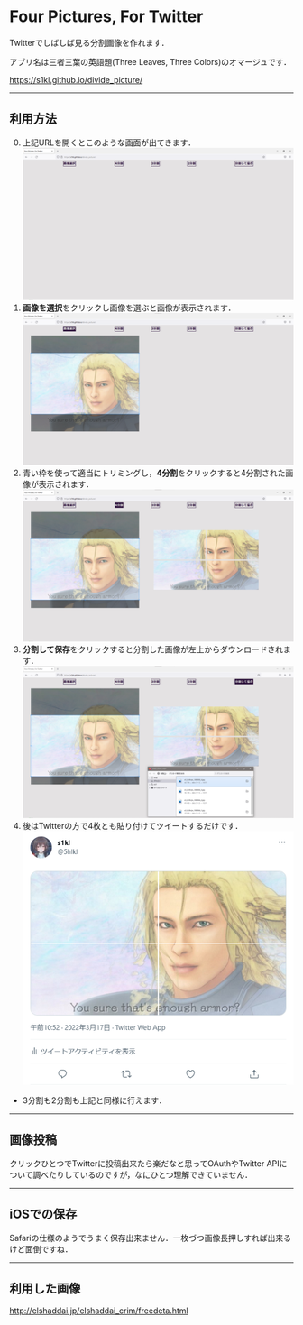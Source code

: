# Four Pictures, For Twitter
Twitterでしばしば見る分割画像を作れます．

アプリ名は三者三葉の英語題(Three Leaves, Three Colors)のオマージュです．

https://s1kl.github.io/divide_picture/

---

## 利用方法
0. 上記URLを開くとこのような画面が出てきます．
![最初の画面](/image4readme/1.png)
0. **画像を選択**をクリックし画像を選ぶと画像が表示されます．
![画像を選択](/image4readme/2.png)
0. 青い枠を使って適当にトリミングし，**4分割**をクリックすると4分割された画像が表示されます．
![分割](/image4readme/3.png)
0. **分割して保存**をクリックすると分割した画像が左上からダウンロードされます．
![ダウンロード](/image4readme/4.png)
0. 後はTwitterの方で4枚とも貼り付けてツイートするだけです．
![Twitter](/image4readme/tweet.png)
- 3分割も2分割も上記と同様に行えます．

---

## 画像投稿
クリックひとつでTwitterに投稿出来たら楽だなと思ってOAuthやTwitter APIについて調べたりしているのですが，なにひとつ理解できていません．

---

## iOSでの保存
Safariの仕様のようでうまく保存出来ません．一枚づつ画像長押しすれば出来るけど面倒ですね．

---

## 利用した画像
http://elshaddai.jp/elshaddai_crim/freedeta.html
